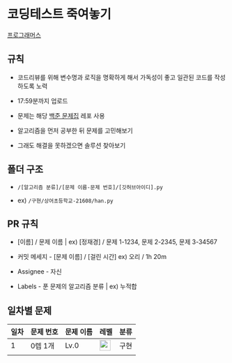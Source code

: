 # 코딩테스트 죽여놓기


[프로그래머스](https://school.programmers.co.kr/learn/challenges?order=recent&page=1&levels=0)

## 규칙

- 코드리뷰를 위해 변수명과 로직을 명확하게 해서 가독성이 좋고 일관된 코드를 작성하도록 노력

- 17:59분까지 업로드

- 문제는 해당 [백준 문제집](https://github.com/tony9402/baekjoon) 레포 사용

- 알고리즘을 먼저 공부한 뒤 문제를 고민해보기

- 그래도 해결을 못하겠으면 솔루션 찾아보기

  

## 폴더 구조

- `/[알고리즘 분류]/[문제 이름-문제 번호]/[깃허브아이디].py`

- ex) `/구현/상어초등학교-21608/han.py`

  

## PR 규칙

- [이름] / 문제 이름 | ex) [정재경] / 문제 1-1234, 문제 2-2345, 문제 3-34567

- 커밋 메세지 - [문제 이름] / [걸린 시간] ex) 오리 / 1h 20m

- Assignee - 자신

<!-- - Reviewers - 그 주의 자기 리뷰어 -->

- Labels - 푼 문제의 알고리즘 분류 | ex) 누적합

  

## 일차별 문제

| 일차  | 문제 번호 | 문제 이름 | 레벨                                                                                 | 분류  |
| --- |-------|-------| ---------------------------------------------------------------------------------- | --- |
| 1   | 0렙 1개| Lv.0  | <img height="25px" width="25px" src="https://static.solved.ac/tier_small/1.svg"/> | 구현  |
|     |       |       |                                                                                    |     |

  
  